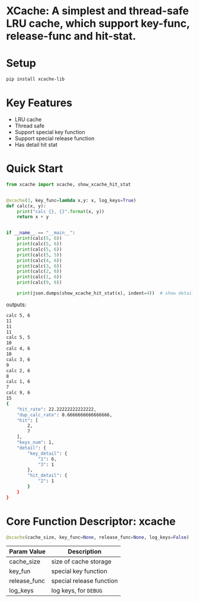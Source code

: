 XCache: A simplest and thread-safe LRU cache, which support key-func, release-func and hit-stat.
===============

Setup
===============
```bash
pip install xcache-lib
```


Key Features
===============
- LRU cache
- Thread safe
- Support special key function
- Support special release function
- Has detail hit stat


Quick Start
===============

```python
from xcache import xcache, show_xcache_hit_stat


@xcache(3, key_func=lambda x,y: x, log_keys=True)
def calc(x, y):
    print("calc {}, {}".format(x, y))
    return x + y


if __name__ == "__main__":
    print(calc(5, 6))
    print(calc(5, 6))
    print(calc(5, 6))
    print(calc(5, 5))
    print(calc(4, 6))
    print(calc(3, 6))
    print(calc(2, 6))
    print(calc(1, 6))
    print(calc(9, 6))

    print(json.dumps(show_xcache_hit_stat(x), indent=4))  # show detail hit stat
```

outputs:

```bash
calc 5, 6
11
11
11
calc 5, 5
10
calc 4, 6
10
calc 3, 6
9
calc 2, 6
8
calc 1, 6
7
calc 9, 6
15
{
    "hit_rate": 22.22222222222222, 
    "dup_calc_rate": 0.6666666666666666, 
    "hit": [
        2, 
        7
    ], 
    "keys_num": 1, 
    "detail": {
        "key_detail": {
            "1": 6, 
            "3": 1
        }, 
        "hit_detail": {
            "2": 1
        }
    }
}
```

Core Function Descriptor: xcache
================

```python
@xcache(cache_size, key_func=None, release_func=None, log_keys=False)
```

| Param Value  | Description                 |
| ------------ | ----------------------------|
| cache_size   | size of cache storage       |
| key_fun      | special key function        |
| release_func | special release function    |
| log_keys     | log keys, for ``DEBUG``     |

